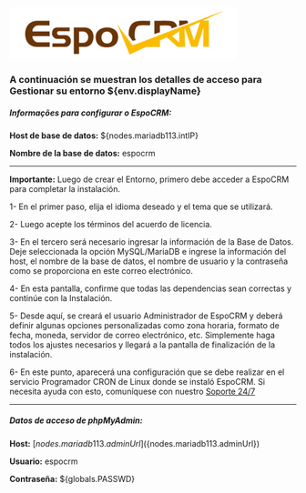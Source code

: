  ![EspoCRM](https://raw.githubusercontent.com/PethersonML/espocrm-marketplace/main/images/espocrm-logo.png)
  
  ### A continuación se muestran los detalles de acceso para Gestionar su entorno ${env.displayName}
  

  ##### Informações para configurar o EspoCRM:
  
  **Host de base de datos:** ${nodes.mariadb113.intIP}

  **Nombre de la base de datos:** espocrm
  
  ---

  **Importante:** Luego de crear el Entorno, primero debe acceder a EspoCRM para completar la instalación.

  1- En el primer paso, elija el idioma deseado y el tema que se utilizará.
  
  2- Luego acepte los términos del acuerdo de licencia.
  
  3- En el tercero será necesario ingresar la información de la Base de Datos. Deje seleccionada la opción MySQL/MariaDB e ingrese la información del host, el nombre de la base de datos, el nombre de usuario y la contraseña como se proporciona en este correo electrónico.
  
  4- En esta pantalla, confirme que todas las dependencias sean correctas y continúe con la Instalación.
  
  5- Desde aquí, se creará el usuario Administrador de EspoCRM y deberá definir algunas opciones personalizadas como zona horaria, formato de fecha, moneda, servidor de correo electrónico, etc. Simplemente haga todos los ajustes necesarios y llegará a la pantalla de finalización de la instalación.
  
  6- En este punto, aparecerá una configuración que se debe realizar en el servicio Programador CRON de Linux donde se instaló EspoCRM. Si necesita ayuda con esto, comuníquese con nuestro [Soporte 24/7](https://api.whatsapp.com/message/2HGCCPU36CDMA1?autoload=1&app_absent=0)

  ---

  ##### Datos de acceso de phpMyAdmin:
  
  **Host:** [${nodes.mariadb113.adminUrl}](${nodes.mariadb113.adminUrl})

  **Usuario:** espocrm

  **Contraseña:** ${globals.PASSWD}
  
&nbsp;